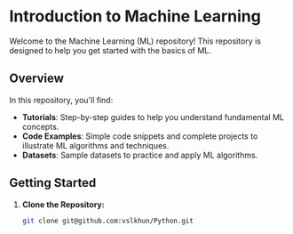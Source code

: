 # Introduction to Machine Learning

Welcome to the Machine Learning (ML) repository! This repository is designed to help you get started with the basics of ML.

## Overview

In this repository, you'll find:

- **Tutorials**: Step-by-step guides to help you understand fundamental ML concepts.
- **Code Examples**: Simple code snippets and complete projects to illustrate ML algorithms and techniques.
- **Datasets**: Sample datasets to practice and apply ML algorithms.

## Getting Started

1. **Clone the Repository:**
   ```bash
   git clone git@github.com:vslkhun/Python.git

   

